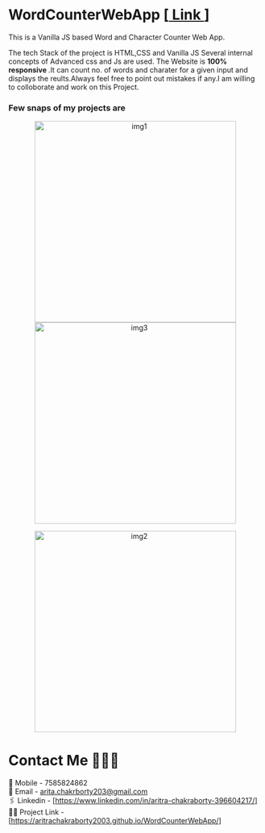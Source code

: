 # WordCounterWebApp [<a href="https://aritrachakraborty2003.github.io/WordCounterWebApp/" target="_blank"> Link </a>]
This is a Vanilla JS based Word and Character Counter Web App.
<p>The tech Stack of the project is HTML,CSS and Vanilla JS
Several internal concepts of  Advanced css and Js are used. The Website is <strong>100% responsive </strong>.It can count no. of words 
and charater for a given input and displays the reults.Always feel free to point out mistakes if any.I am willing to colloborate and work 
on this Project.
</p>
<h3>Few snaps of my projects are</h3>
<p float="left" align="center">
  <img width="400" alt="img1" src="https://github.com/AritraChakraborty2003/WordCounterWebApp/assets/107548404/25ed55cd-7df8-468c-8eb3-2c9d165f7f4e" width="100">
  <img width="400" alt="img3" src="https://github.com/AritraChakraborty2003/WordCounterWebApp/assets/107548404/0e60b78b-966b-4044-8614-ef6e5809063c" width="100">
</p>
<div align="center">
<img width="400" alt="img2" src="https://github.com/AritraChakraborty2003/WordCounterWebApp/assets/107548404/98feb998-55f8-463a-a628-92c7ad6ab165" width="100">
</div>

# Contact Me 👨🏻‍💻
📲 Mobile - 7585824862 
<br>
📧 Email - arita.chakrborty203@gmail.com
<br>
🖇 Linkedin - [https://www.linkedin.com/in/aritra-chakraborty-396604217/]
<br>
👷‍♂️ Project Link - [https://aritrachakraborty2003.github.io/WordCounterWebApp/]
